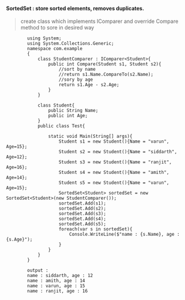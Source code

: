 #### SortedSet : store sorted elements, removes duplicates.

> create class which implements IComparer and override Compare method to sore in desired way


            using System;  
            using System.Collections.Generic;
            namespace com.example  
            {       
                class StudentComparer : IComparer<Student>{
                    public int Compare(Student s1, Student s2){
                        //sort by name
                        //return s1.Name.CompareTo(s2.Name);
                        //sory by age
                        return s1.Age - s2.Age;
                    }
                }

                class Student{
                    public String Name;
                    public int Age;                               
                }                             
                public class Test{

                    static void Main(String[] args){
                        Student s1 = new Student(){Name = "varun", Age=15};
                        Student s2 = new Student(){Name = "siddarth", Age=12};
                        Student s3 = new Student(){Name = "ranjit", Age=16};
                        Student s4 = new Student(){Name = "amith", Age=14};
                        Student s5 = new Student(){Name = "varun", Age=15};
                        SortedSet<Student> sortedSet = new SortedSet<Student>(new StudentComparer());
                        sortedSet.Add(s1);
                        sortedSet.Add(s2);
                        sortedSet.Add(s3);
                        sortedSet.Add(s4);
                        sortedSet.Add(s5);
                        foreach(var s in sortedSet){
                            Console.WriteLine($"name : {s.Name}, age : {s.Age}");
                        }
                    }
                }     
            }             
            
            output :
            name : siddarth, age : 12 
            name : amith, age : 14
            name : varun, age : 15
            name : ranjit, age : 16
